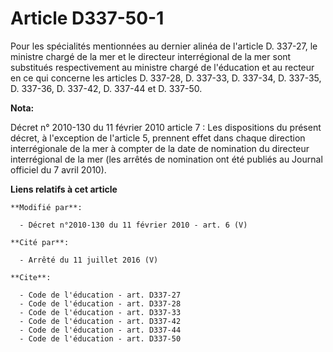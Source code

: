 # Article D337-50-1

Pour les spécialités mentionnées au dernier alinéa de l'article D. 337-27, le ministre chargé de la mer et le    directeur
interrégional de la mer sont substitués respectivement au ministre chargé de l'éducation et au recteur en ce qui concerne les
articles D. 337-28, D. 337-33, D. 337-34, D. 337-35, D. 337-36, D. 337-42, D. 337-44 et D. 337-50.

**Nota:**

Décret n° 2010-130 du 11 février 2010 article 7 : Les dispositions du présent décret, à l'exception de l'article 5, prennent
effet dans chaque direction interrégionale de la mer à compter de la date de nomination du directeur interrégional de la mer
(les arrêtés de nomination ont été publiés au Journal officiel du 7 avril 2010).

**Liens relatifs à cet article**

	**Modifié par**:

	  - Décret n°2010-130 du 11 février 2010 - art. 6 (V)

	**Cité par**:

	  - Arrêté du 11 juillet 2016 (V)

	**Cite**:

	  - Code de l'éducation - art. D337-27
	  - Code de l'éducation - art. D337-28
	  - Code de l'éducation - art. D337-33
	  - Code de l'éducation - art. D337-42
	  - Code de l'éducation - art. D337-44
	  - Code de l'éducation - art. D337-50

